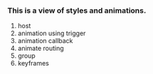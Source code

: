 ### This is a view of styles and animations.

1. host
2. animation using trigger
3. animation callback
4. animate routing
5. group
6. keyframes
